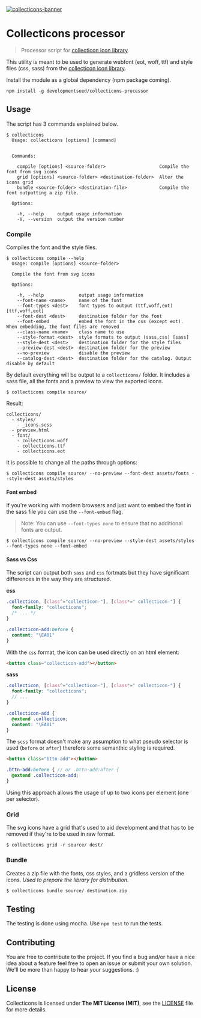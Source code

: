[![collecticons-banner](https://cloud.githubusercontent.com/assets/1090606/8695447/fdef92fa-2adc-11e5-8979-b61bd96d24ca.png)](http://devseed.com/collecticons)

# Collecticons processor
> Processor script for [collecticon icon library](https://github.com/developmentseed/collecticons-lib).

This utility is meant to be used to generate webfont (eot, woff, ttf) and style files (css, sass) from the [collecticon icon library](https://github.com/developmentseed/collecticons-lib).

Install the module as a global dependency (npm package coming).
```
npm install -g developmentseed/collecticons-processor
```

## Usage
The script has 3 commands explained below.
```
$ collecticons
  Usage: collecticons [options] [command]


  Commands:

    compile [options] <source-folder>                    Compile the font from svg icons
    grid [options] <source-folder> <destination-folder>  Alter the icons grid
    bundle <source-folder> <destination-file>            Compile the font outputting a zip file.

  Options:

    -h, --help     output usage information
    -V, --version  output the version number
```

### Compile
Compiles the font and the style files.
```
$ collecticons compile --help
  Usage: compile [options] <source-folder>

  Compile the font from svg icons

  Options:

    -h, --help             output usage information
    --font-name <name>     name of the font
    --font-types <dest>    font types to output (ttf,woff,eot) [ttf,woff,eot]
    --font-dest <dest>     destination folder for the font
    --font-embed           embed the font in the css (except eot). When embedding, the font files are removed
    --class-name <name>    class name to use
    --style-format <dest>  style formats to output (sass,css) [sass]
    --style-dest <dest>    destination folder for the style files
    --preview-dest <dest>  destination folder for the preview
    --no-preview           disable the preview
    --catalog-dest <dest>  destination folder for the catalog. Output disable by default

```
By default everything will be output to a `collecticons/` folder. It includes a sass file, all the fonts and a preview to view the exported icons.
```
$ collecticons compile source/
```
Result:
```
collecticons/
  - styles/
    - _icons.scss
  - preview.html
  - font/
    - collecticons.woff
    - collecticons.ttf
    - collecticons.eot
```

It is possible to change all the paths through options:
```
$ collecticons compile source/ --no-preview --font-dest assets/fonts --style-dest assets/styles
```

#### Font embed
If you're working with modern browsers and just want to embed the font in the sass file you can use the `--font-embed` flag.
> Note: You can use `--font-types none` to ensure that no additional fonts are output.

```
$ collecticons compile source/ --no-preview --style-dest assets/styles --font-types none --font-embed
```

#### Sass vs Css
The script can output both `sass` and `css` fortmats but they have significant differences in the way they are structured.

**css**
```css
.collecticon, [class^="collecticon-"], [class*=" collecticon-"] {
  font-family: "collecticons";
  /* ... */
}

.collecticon-add:before {
  content: "\EA01"
}
```
With the `css` format, the icon can be used directly on an html element:

```html
<button class="collecticon-add"></button>
```

**sass**

```scss
.collecticon, [class^="collecticon-"], [class*=" collecticon-"] {
  font-family: "collecticons";
  // ...
}

.collecticon-add {
  @extend .collecticon;
  content: "\EA01"
}
```
The `scss` format doesn't make any assumption to what pseudo selector is used (`before` or `after`) therefore some semanthic styling is required.

```html
<button class="bttn-add"></button>
```

```scss
.bttn-add:before { // or .bttn-add:after {
  @extend .collecticon-add;
}
```
Using this approach allows the usage of up to two icons per element (one per selector).

### Grid
The svg icons have a grid that's used to aid development and that has to be removed if they're to be used in raw format.
```
$ collecticons grid -r source/ dest/
```

### Bundle
Creates a zip file with the fonts, css styles, and a gridless version of the icons. *Used to prepare the library for distribution.*
```
$ collecticons bundle source/ destination.zip
```

## Testing
The testing is done using mocha. Use `npm test` to run the tests.

## Contributing
You are free to contribute to the project. If you find a bug and/or have a nice idea about a feature feel free to open an issue or submit your own solution. We'll be more than happy to hear your suggestions. :)

## License
Collecticons is licensed under **The MIT License (MIT)**, see the [LICENSE](LICENSE) file for more details.
